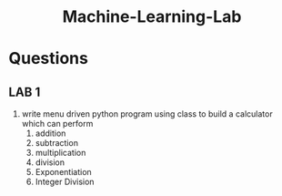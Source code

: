 <h1 align="center"> Machine-Learning-Lab</h1>

# Questions
<h2>LAB 1</h2>

1. write menu driven python program using class to build a calculator which can perform 
    1. addition
    2. subtraction
    3. multiplication
    4. division
    5. Exponentiation
    6. Integer Division 

